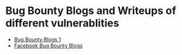 # Bug Bounty Blogs and Writeups of different vulnerablities
- [Bug Bounty Blogs 1](files/Bug_bounty_blogs.md)
- [Facebook Bug Bounty Blogs](files/facebook-bugs.md)
